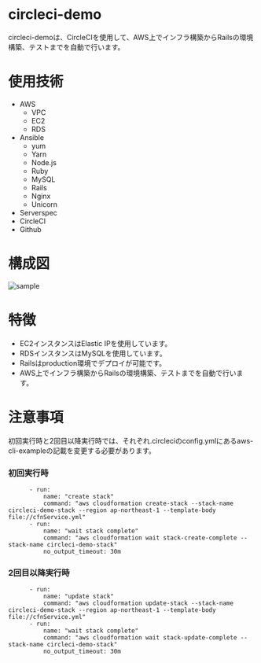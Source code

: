 # circleci-demo
circleci-demoは、CircleCIを使用して、AWS上でインフラ構築からRailsの環境構築、テストまでを自動で行います。  
# 使用技術
- AWS
  - VPC
  - EC2
  - RDS
- Ansible
  - yum
  - Yarn
  - Node.js
  - Ruby
  - MySQL
  - Rails
  - Nginx
  - Unicorn
- Serverspec 
- CircleCI
- Github
# 構成図
![sample]()  
# 特徴
- EC2インスタンスはElastic IPを使用しています。
- RDSインスタンスはMySQLを使用しています。
- Railsはproduction環境でデプロイが可能です。
- AWS上でインフラ構築からRailsの環境構築、テストまでを自動で行います。
# 注意事項
初回実行時と2回目以降実行時では、それぞれ.circleciのconfig.ymlにあるaws-cli-exampleの記載を変更する必要があります。  
### 初回実行時  
```
      - run:
          name: "create stack"
          command: "aws cloudformation create-stack --stack-name circleci-demo-stack --region ap-northeast-1 --template-body file://cfnService.yml"
      - run:
          name: "wait stack complete"
          command: "aws cloudformation wait stack-create-complete --stack-name circleci-demo-stack"
          no_output_timeout: 30m
```  
### 2回目以降実行時  
```
      - run:
          name: "update stack"
          command: "aws cloudformation update-stack --stack-name circleci-demo-stack --region ap-northeast-1 --template-body file://cfnService.yml"
      - run:
          name: "wait stack complete"
          command: "aws cloudformation wait stack-update-complete --stack-name circleci-demo-stack"
          no_output_timeout: 30m
```

